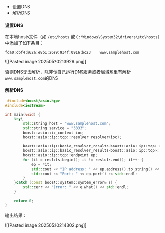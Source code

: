- 设置DNS
- 解析DNS


#### 设置DNS

在本地hosts文件（如 `/etc/hosts` 或 `C:\Windows\System32\drivers\etc\hosts`）中添加了如下条目：
```txt
fda0:cbf4:b62a:e8b1:2699:934f:0916:bc23    www.samplehost.com
```

![[Pasted image 20250520213929.png]]

否则DNS无法解析，除非你自己运行DNS服务或者局域网里有解析`www.samplehost.com`的DNS
#### 解析DNS

```C++
 #include<boost/asio.hpp>
#include<iostream>

int main(void) {
	try{
		std::string host = "www.samplehost.com";
		std::string service = "3333";
		boost::asio::io_context ioc;
		boost::asio::ip::tcp::resolver resolver(ioc);

		boost::asio::ip::basic_resolver_results<boost::asio::ip::tcp> resluts = resolver.resolve(host, service);
		boost::asio::ip::basic_resolver_results<boost::asio::ip::tcp>::iterator it;
		boost::asio::ip::tcp::endpoint ep;
		for (it = resluts.begin(); it != resluts.end(); it++) {
			ep = *it;
			std::cout << "IP address: " << ep.address().to_string() << std::endl;
			std::cout << "Port: " << ep.port() << std::endl;
		}
	}catch (const boost::system::system_error& e) {
		std::cerr << "Error: " << e.what() << std::endl;
	}

	return 0;
}

```

输出结果：

![[Pasted image 20250520214302.png]]




